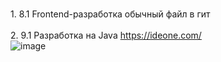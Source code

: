 <br/>1. 8.1 Frontend-разработка обычный файл в гит</br>
<br/>2. 9.1 Разработка на Java https://ideone.com/<br/>
![image](https://user-images.githubusercontent.com/52165649/140621270-af81f461-46ba-45e4-8666-a57d3d8061ba.png)
